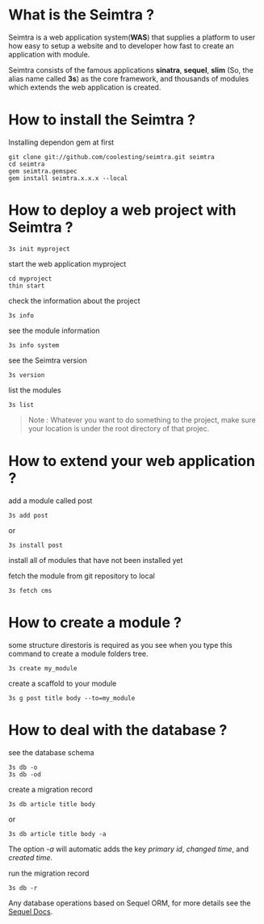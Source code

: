 # What is the Seimtra ?

Seimtra is a web application system(**WAS**) that supplies a platform to user how easy to setup a website and to developer how fast to create an application with module.

Seimtra consists of the famous applications **sinatra**, **sequel**, **slim** (So, the alias name called **3s**) as the core framework, and thousands of modules which extends the web application is created.



# How to install the Seimtra ?

Installing dependon gem at first

	git clone git://github.com/coolesting/seimtra.git seimtra
	cd seimtra
	gem seimtra.gemspec
	gem install seimtra.x.x.x --local



# How to deploy a web project with Seimtra ?

	3s init myproject

start the web application myproject

	cd myproject
	thin start

check the information about the project

	3s info

see the module information

	3s info system

see the Seimtra version

	3s version

list the modules

	3s list

> Note : Whatever you want to do something to the project, make sure your location is under the root directory of that projec.



# How to extend your web application ?

add a module called post

	3s add post

or

	3s install post

install all of modules that have not been installed yet

fetch the module from git repository to local

	3s fetch cms



# How to create a module ?

some structure direstoris is required as you see when you type this command to create a module folders tree.

	3s create my_module

create a scaffold to your module

	3s g post title body --to=my_module


# How to deal with the database ?

see the database schema

	3s db -o
	3s db -od

create a migration record

	3s db article title body

or

	3s db article title body -a

The option *-a* will automatic adds the key *primary id*, *changed time*, and *created time*.

run the migration record

	3s db -r

Any database operations based on Sequel ORM, for more details see the [Sequel Docs](http://sequel.rubyforge.org/documentation.html).
